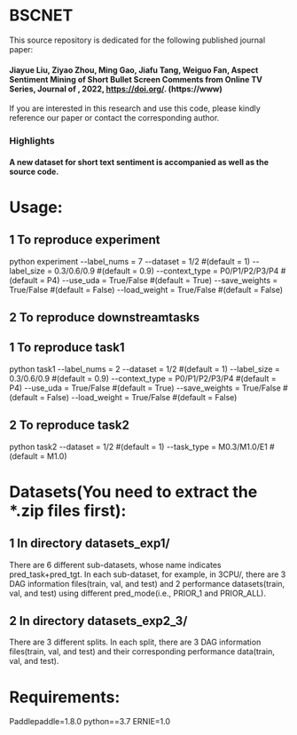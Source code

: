 # BSCNET
This source repository is dedicated for the following published journal paper: 
#### Jiayue Liu, Ziyao Zhou, Ming Gao, Jiafu Tang, Weiguo Fan, Aspect Sentiment Mining of Short Bullet Screen Comments from Online TV Series, Journal of , 2022, https://doi.org/. (https://www)
If you are interested in this research and use this code, please kindly reference our paper or contact the corresponding author.

### Highlights
#### A new dataset for short text sentiment is accompanied as well as the source code.

# Usage:
## 1 To reproduce experiment 
python experiment --label_nums = 7 --dataset =  1/2 #(default = 1) --label_size =  0.3/0.6/0.9 #(default = 0.9) --context_type =  P0/P1/P2/P3/P4 #(default = P4) --use_uda = True/False #(default = True) --save_weights = True/False #(default = False) --load_weight = True/False #(default = False)
## 2 To reproduce downstreamtasks
## 1 To reproduce task1
python task1 --label_nums = 2 --dataset =  1/2 #(default = 1) --label_size =  0.3/0.6/0.9 #(default = 0.9) --context_type =  P0/P1/P2/P3/P4 #(default = P4) --use_uda = True/False #(default = True) --save_weights = True/False #(default = False) --load_weight = True/False #(default = False)
## 2 To reproduce task2
python task2 --dataset = 1/2 #(default = 1) --task_type =  M0.3/M1.0/E1 #(default = M1.0)

# Datasets(You need to extract the *.zip files first):
## 1 In directory datasets_exp1/
There are 6 different sub-datasets, whose name indicates pred_task+pred_tgt. In each sub-dataset, for example, in 3CPU/, there are 3 DAG information files(train, val, and test) and 2 performance datasets(train, val, and test) using different pred_mode(i.e., PRIOR_1 and PRIOR_ALL).

## 2 In directory datasets_exp2_3/
There are 3 different splits. In each split, there are 3 DAG information files(train, val, and test) and their corresponding performance data(train, val, and test).

# Requirements:
Paddlepaddle=1.8.0
python==3.7
ERNIE=1.0
